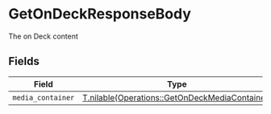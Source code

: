 # GetOnDeckResponseBody

The on Deck content


## Fields

| Field                                                                                                | Type                                                                                                 | Required                                                                                             | Description                                                                                          |
| ---------------------------------------------------------------------------------------------------- | ---------------------------------------------------------------------------------------------------- | ---------------------------------------------------------------------------------------------------- | ---------------------------------------------------------------------------------------------------- |
| `media_container`                                                                                    | [T.nilable(Operations::GetOnDeckMediaContainer)](../../models/operations/getondeckmediacontainer.md) | :heavy_minus_sign:                                                                                   | N/A                                                                                                  |